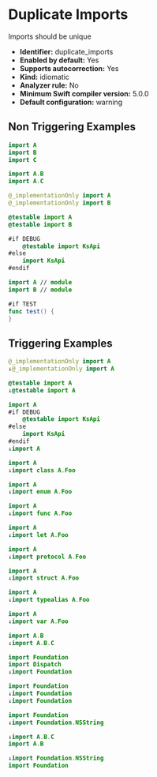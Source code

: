 # Duplicate Imports

Imports should be unique

* **Identifier:** duplicate_imports
* **Enabled by default:** Yes
* **Supports autocorrection:** Yes
* **Kind:** idiomatic
* **Analyzer rule:** No
* **Minimum Swift compiler version:** 5.0.0
* **Default configuration:** warning

## Non Triggering Examples

```swift
import A
import B
import C
```

```swift
import A.B
import A.C
```

```swift
@_implementationOnly import A
@_implementationOnly import B
```

```swift
@testable import A
@testable import B
```

```swift
#if DEBUG
    @testable import KsApi
#else
    import KsApi
#endif
```

```swift
import A // module
import B // module
```

```swift
#if TEST
func test() {
}
```

## Triggering Examples

```swift
@_implementationOnly import A
↓@_implementationOnly import A

```

```swift
@testable import A
↓@testable import A

```

```swift
import A
#if DEBUG
    @testable import KsApi
#else
    import KsApi
#endif
↓import A

```

```swift
import A
↓import class A.Foo

```

```swift
import A
↓import enum A.Foo

```

```swift
import A
↓import func A.Foo

```

```swift
import A
↓import let A.Foo

```

```swift
import A
↓import protocol A.Foo

```

```swift
import A
↓import struct A.Foo

```

```swift
import A
↓import typealias A.Foo

```

```swift
import A
↓import var A.Foo

```

```swift
import A.B
↓import A.B.C

```

```swift
import Foundation
import Dispatch
↓import Foundation

```

```swift
import Foundation
↓import Foundation
↓import Foundation

```

```swift
import Foundation
↓import Foundation.NSString

```

```swift
↓import A.B.C
import A.B

```

```swift
↓import Foundation.NSString
import Foundation

```